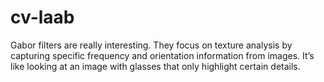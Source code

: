 # cv-laab
Gabor filters are really interesting. They focus on texture analysis by capturing specific frequency and orientation information from images. It’s like looking at an image with glasses that only highlight certain details.
